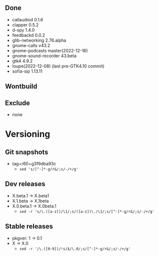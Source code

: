 ## Done
- callaudiod 0.1.6
- clapper 0.5.2
- d-spy 1.4.0
- feedbackd 0.0.2
- glib-networking 2.76.alpha
- gnome-calls v43.2
- gnome-podcasts master(2022-12-16)
- gnome-sound-recorder 43.beta
- gtk4 4.9.2
- loupe(2022-12-08) (last pre-GTK4.10 commit)
- sofia-sip 1.13.11

## Wontbuild

## Exclude
- none

# Versioning
## Git snapshots
* tag+r60+g3f9dba93c
  * `sed 's/[^-]*-g/r&/;s/-/+/g'`

## Dev releases
* X.beta.1 -> X.beta1
* X.1.beta -> X.1beta
* X.0.beta.1 -> X.0beta.1
  * `sed -r 's/\.([a-z])/\1/;s/([a-z])\./\1/;s/[^-]*-g/r&/;s/-/+/g'`

## Stable releases
* pkgver: 1 -> 0.1
* X -> X.0
  * `sed -r '/\.([0-9])/!s/$/\.0/;s/[^-]*-g/r&/;s/-/+/g'`